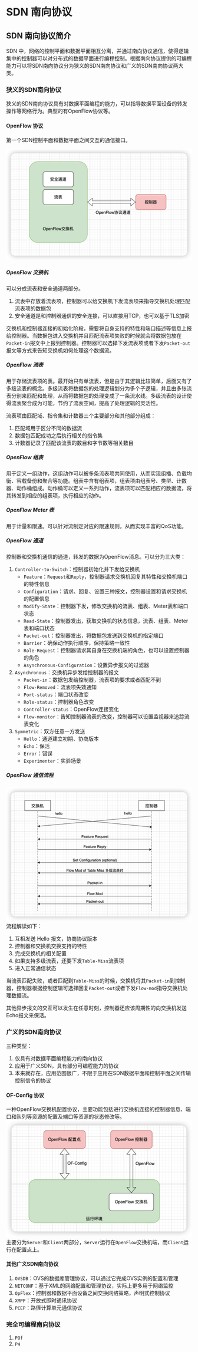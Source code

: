 # SDN 南向协议

## SDN 南向协议简介
SDN 中，网络的控制平面和数据平面相互分离，并通过南向协议通信，使得逻辑集中的控制器可以对分布式的数据平面进行编程控制。根据南向协议提供的可编程能力可以将SDN南向协议分为狭义的SDN南向协议和广义的SDN南向协议两大类。

### 狭义的SDN南向协议
狭义的SDN南向协议具有对数据平面编程的能力，可以指导数据平面设备的转发操作等网络行为。典型的有OpenFlow协议等。

#### OpenFlow 协议
第一个SDN控制平面和数据平面之间交互的通信接口。

![](2.%20SDN%20南向协议/Pasted%20image%2020220814192549.png)

##### OpenFlow 交换机
可以分成流表和安全通道两部分。
1. 流表中存放着流表项，控制器可以给交换机下发流表项来指导交换机处理匹配流表项的数据包
2. 安全通道是和控制器通信的安全连接，可以直接用TCP，也可以基于TLS加密

交换机和控制器连接的初始化阶段，需要将自身支持的特性和端口描述等信息上报给控制器。当数据包进入交换机并且匹配流表项失败的时候就会将数据包放在`Packet-in`报文中上报到控制器。控制器可以选择下发流表项或者下发`Packet-out`报文等方式来告知交换机如何处理这个数据流。

##### OpenFlow 流表
用于存储流表项的表。最开始只有单流表，但是由于其逻辑比较简单，后面又有了多级流表的概念。多级流表将数据包的处理逻辑划分为多个子逻辑，并且由多张流表分别来匹配和处理，从而将数据包的处理变成了一条流水线。多级流表的设计使得流表聚合成为可能，节约了流表空间，提高了处理逻辑的灵活性。

流表项由匹配域、指令集和计数器三个主要部分和其他部分组成：
1. 匹配域用于区分不同的数据流
2. 数据包匹配成功之后执行相关的指令集
3. 计数器记录了匹配该流表的数目和字节数等相关数目

 ##### OpenFlow 组表
 用于定义一组动作，这组动作可以被多条流表项共同使用，从而实现组播、负载均衡、容载备份和聚合等功能。组表中含有组表项，组表项由组表号、类型、计数器、动作桶组成。动作桶可以定义一系列动作，流表项可以匹配相应的数据流，将其转发到相应的组表项，执行相应的动作。

##### OpenFlow Meter 表
用于计量和限速。可以针对流制定对应的限速规则，从而实现丰富的QoS功能。

##### OpenFlow 通道
控制器和交换机通信的通道，转发的数据为OpenFlow消息。可以分为三大类：
1. `Controller-to-Switch`：控制器初始化并下发给交换机
	- `Feature`：`Request`和`Reply`，控制器请求交换机回复其特性和交换机端口的特性信息
	- `Configuration`：请求、回复、设置三种报文，控制器设置和请求交换机的配置信息
	- `Modify-State`：控制器下发，修改交换机的流表、组表、Meter表和端口状态
	- `Read-State`：控制器发出，获取交换机的状态信息，流表、组表、Meter表和端口状态
	- `Packet-out`：控制器发出，将数据包发送到交换机的指定端口
	- `Barrier`：确保动作执行顺序，保持策略一致性
	- `Role-Request`：控制器请求其自身在交换机端的角色，也可以设置控制器的角色
	- `Asynchronous-Configuration`：设置异步报文的过滤器
2. `Asynchronous`：交换机异步发给控制器的报文
	- `Packet-in`：数据包发给控制器，流表项的要求或者匹配不到
	- `Flow-Removed`：流表项失效通知
	- `Port-status`：端口状态改变
	- `Role-status`：控制器角色改变
	- `Controller-status`：OpenFlow连接变化
	- `Flow-monitor`：告知控制器流表的改变，控制器可以设置监视器来追踪流表变化
3. `Symmetric`：双方任意一方发送
	- `Hello`：通道建立初期、协商版本
	- `Echo`：保活
	- `Error`：错误
	- `Experimenter`：实验场景

##### OpenFlow 通信流程
![](2.%20SDN%20南向协议/Pasted%20image%2020220815144116.png)
流程解读如下：
1. 互相发送 Hello 报文，协商协议版本
2. 控制器和交换机交换支持的特性
3. 完成交换机的相关配置
4. 如果支持多级流表，还要下发`Table-Miss`流表项
5. 进入正常通信状态

当流表匹配失败，或者匹配到`Table-Miss`的时候，交换机将其`Packet-in`到控制器，控制器根据控制逻辑可选择回复`Packet-out`或者下发`Flow-mod`指导交换机处理数据流。

其他异步报文的交互可以发生在任意时刻，控制器还应该周期性的向交换机发送Echo报文来保活。

### 广义的SDN南向协议
三种类型：
1. 仅具有对数据平面编程能力的南向协议
2. 应用于广义SDN，具有部分可编程能力的协议
3. 本来就存在，应用范围很广，不限于应用在SDN数据平面和控制平面之间传输控制信令的协议

#### OF-Config 协议
一种OpenFlow交换机配置协议，主要功能包括进行交换机连接的控制器信息、端口和队列等资源的配置及端口等资源的状态修改等。
![](2.%20SDN%20南向协议/Pasted%20image%2020220815202849.png)
主要分为`Server`和`Client`两部分，`Server`运行在`OpenFlow`交换机端，而`Client`运行在配置点上。

#### 其他广义SDN南向协议
1. `OVSDB`：OVS的数据库管理协议，可以通过它完成OVS实例的配置和管理
2. `NETCONF`：基于XML的网络配置和管理协议，实际上更多用于网络监控
3. `OpFlex`：控制器和数据平面设备之间交换网络策略，声明式控制协议
4. `XMPP`：开放式即时通讯协议
5. `PCEP`：路径计算单元通信协议

### 完全可编程南向协议
1. `POf`
2. `P4`

